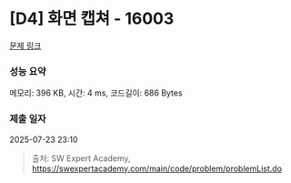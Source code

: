# [D4] 화면 캡쳐 - 16003 

[문제 링크](https://swexpertacademy.com/main/code/problem/problemDetail.do?contestProbId=AYYAGjgqPgcDFARc) 

### 성능 요약

메모리: 396 KB, 시간: 4 ms, 코드길이: 686 Bytes

### 제출 일자

2025-07-23 23:10



> 출처: SW Expert Academy, https://swexpertacademy.com/main/code/problem/problemList.do
